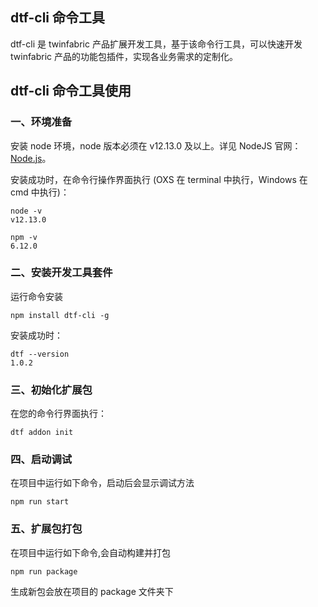 ## dtf-cli 命令工具

dtf-cli 是 twinfabric 产品扩展开发工具，基于该命令行工具，可以快速开发 twinfabric 产品的功能包插件，实现各业务需求的定制化。

## dtf-cli 命令工具使用

### 一、环境准备

安装 node 环境，node 版本必须在 v12.13.0 及以上。详见 NodeJS 官网：[Node.js](https://nodejs.org/en)。

安装成功时，在命令行操作界面执行 (OXS 在 terminal 中执行，Windows 在 cmd 中执行)：

```
node -v
v12.13.0

npm -v
6.12.0
```

### 二、安装开发工具套件

运行命令安装

```
npm install dtf-cli -g
```

安装成功时：

```
dtf --version
1.0.2
```

### 三、初始化扩展包

在您的命令行界面执行：

```
dtf addon init
```

### 四、启动调试

在项目中运行如下命令，启动后会显示调试方法

```
npm run start
```

### 五、扩展包打包

在项目中运行如下命令,会自动构建并打包

```
npm run package
```

生成新包会放在项目的 package 文件夹下
